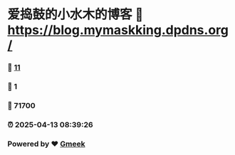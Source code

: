 # 爱捣鼓的小水木的博客 :link: https://blog.mymaskking.dpdns.org/ 
### :page_facing_up: [11](https://blog.mymaskking.dpdns.org//tag.html) 
### :speech_balloon: 1 
### :hibiscus: 71700 
### :alarm_clock: 2025-04-13 08:39:26 
### Powered by :heart: [Gmeek](https://github.com/Meekdai/Gmeek)
